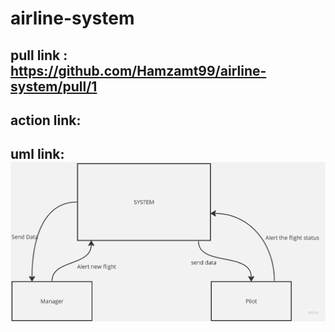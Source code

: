 # airline-system

## pull link :  https://github.com/Hamzamt99/airline-system/pull/1

## action link:

## uml link: ![uml](./assets/uml.jpg)
